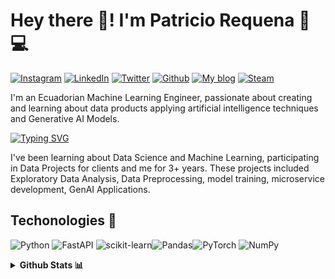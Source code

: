 # Hey there 🤝! I'm Patricio Requena :robot::computer:
[![Instagram](https://img.shields.io/badge/Instagram-E4405F?style=for-the-badge&logo=instagram&logoColor=white)](https://instagram.com/mytechjourney_) [![LinkedIn](https://img.shields.io/badge/linkedin-%230077B5.svg?style=for-the-badge&logo=linkedin&logoColor=white)](https://linkedin.com/in/rrequeena) [![Twitter](https://img.shields.io/badge/Twitter-1DA1F2?style=for-the-badge&logo=twitter&logoColor=white)](https://twitter.com/rrequeena) [![Github](https://img.shields.io/badge/GitHub-100000?style=for-the-badge&logo=github&logoColor=white)](https://github.com/rrequeena/) [![My blog](https://img.shields.io/badge/RSS-FFA500?style=for-the-badge&logo=rss&logoColor=white)](https://patriciorequena.com/blog/) [![Steam](https://img.shields.io/badge/Steam-000000?style=for-the-badge&logo=steam&logoColor=white)](https://s.team/p/tbp-grmj/rqvgnfvm)

I'm an Ecuadorian Machine Learning Engineer, passionate about creating and learning about data products applying artificial intelligence techniques and Generative AI Models.

[![Typing SVG](https://readme-typing-svg.herokuapp.com?color=%232CB50D&lines=Machine+Learning+Engineer;Python+Programmer;Tech+lover+%F0%9F%92%9A)](https://git.io/typing-svg)

I've been learning about Data Science and Machine Learning, participating in Data Projects for clients and me for 3+ years. These projects included Exploratory Data Analysis, Data Preprocessing, model training, microservice development, GenAI Applications.

## Techonologies 🔧

![Python](https://img.shields.io/badge/Python-14354C?style=for-the-badge&logo=python&logoColor=white) ![FastAPI](https://img.shields.io/badge/FastAPI-005571?style=for-the-badge&logo=fastapi) ![scikit-learn](https://img.shields.io/badge/scikit--learn-%23F7931E.svg?style=for-the-badge&logo=scikit-learn&logoColor=white)![Pandas](https://img.shields.io/badge/pandas-%23150458.svg?style=for-the-badge&logo=pandas&logoColor=white)![PyTorch](https://img.shields.io/badge/PyTorch-EE4C2C?style=for-the-badge&logo=pytorch&logoColor=white) ![NumPy](https://img.shields.io/badge/numpy-%23013243.svg?style=for-the-badge&logo=numpy&logoColor=white)

<details>
  <summary><b>Github Stats 📊</b></summary>
<br>
  <p align="center">
    <a href="https://github.com/rrequeena">
    <img align="center" src="https://github-readme-stats.vercel.app/api/top-langs/?username=rrequeena&theme=blue-green" />
    </a>
    <a href="https://github.com/rrequeena">
      <img align="center" src="https://github-readme-stats.vercel.app/api?username=rrequeena&show_icons=true&line_height=27&count_private=true&&theme=blue-green" alt="Ashutosh's GitHub Stats" />
    </a>
  </p>
</details>
